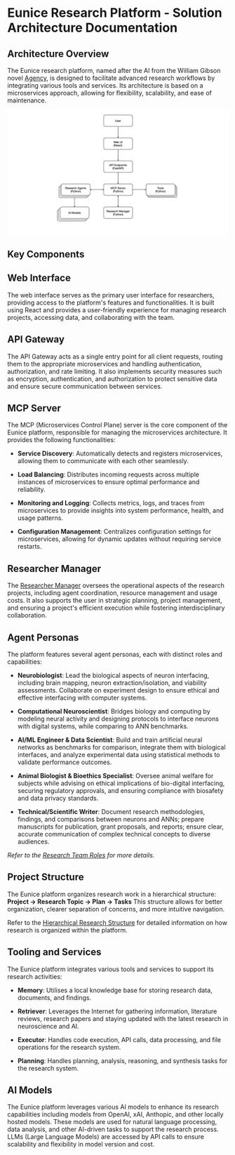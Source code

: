 # Eunice Research Platform - Solution Architecture Documentation

## Architecture Overview

The Eunice research platform, named after the AI from the William Gibson novel [Agency](<https://en.wikipedia.org/wiki/Agency_(novel)>), is designed to facilitate advanced research workflows by integrating various tools and services. Its architecture is based on a microservices approach, allowing for flexibility, scalability, and ease of maintenance.

![Architecture Diagram](Architecture.jpeg)

## Key Components

## Web Interface

The web interface serves as the primary user interface for researchers, providing access to the platform's features and functionalities. It is built using React and provides a user-friendly experience for managing research projects, accessing data, and collaborating with the team.

## API Gateway

The API Gateway acts as a single entry point for all client requests, routing them to the appropriate microservices and handling authentication, authorization, and rate limiting.
It also implements security measures such as encryption, authentication, and authorization to protect sensitive data and ensure secure communication between services.

## MCP Server

The MCP (Microservices Control Plane) server is the core component of the Eunice platform, responsible for managing the microservices architecture. It provides the following functionalities:

- **Service Discovery**: Automatically detects and registers microservices, allowing them to communicate with each other seamlessly.

- **Load Balancing**: Distributes incoming requests across multiple instances of microservices to ensure optimal performance and reliability.

- **Monitoring and Logging**: Collects metrics, logs, and traces from microservices to provide insights into system performance, health, and usage patterns.

- **Configuration Management**: Centralizes configuration settings for microservices, allowing for dynamic updates without requiring service restarts.

## Researcher Manager

The [Researcher Manager](docs/Research_Manager.md) oversees the operational aspects of the research projects, including agent coordination, resource management and usage costs. It also supports the user in strategic planning, project management, and ensuring a project's efficient execution while fostering interdisciplinary collaboration.

## Agent Personas

The platform features several agent personas, each with distinct roles and capabilities:

- **Neurobiologist**: Lead the biological aspects of neuron interfacing, including brain mapping, neuron extraction/isolation, and viability assessments. Collaborate on experiment design to ensure ethical and effective interfacing with computer systems.

- **Computational Neuroscientist**: Bridges biology and computing by modeling neural activity and designing protocols to interface neurons with digital systems, while comparing to ANN benchmarks.

- **AI/ML Engineer & Data Scientist**: Build and train artificial neural networks as benchmarks for comparison, integrate them with biological interfaces, and analyze experimental data using statistical methods to validate performance outcomes.

- **Animal Biologist & Bioethics Specialist**: Oversee animal welfare for subjects while advising on ethical implications of bio-digital interfacing, securing regulatory approvals, and ensuring compliance with biosafety and data privacy standards.

- **Technical/Scientific Writer**: Document research methodologies, findings, and comparisons between neurons and ANNs; prepare manuscripts for publication, grant proposals, and reports; ensure clear, accurate communication of complex technical concepts to diverse audiences.

_Refer to the [Research Team Roles](Research_team.md) for more details._

## Project Structure

The Eunice platform organizes research work in a hierarchical structure:
**Project → Research Topic → Plan → Tasks**
This structure allows for better organization, clearer separation of concerns, and more intuitive navigation.

Refer to the [Hierarchical Research Structure](docs/HIERARCHICAL_RESEARCH_STRUCTURE.md) for detailed information on how research is organized within the platform.

## Tooling and Services

The Eunice platform integrates various tools and services to support its research activities:

- **Memory**: Utilises a local knowledge base for storing research data, documents, and findings.

- **Retriever**: Leverages the Internet for gathering information, literature reviews, research papers and staying updated with the latest research in neuroscience and AI.

- **Executor**: Handles code execution, API calls, data processing, and file operations for the research system.

- **Planning**: Handles planning, analysis, reasoning, and synthesis tasks for the research system.

## AI Models

The Eunice platform leverages various AI models to enhance its research capabilities including models from OpenAI, xAI, Anthopic, and other locally hosted models. These models are used for natural language processing, data analysis, and other AI-driven tasks to support the research process. LLMs (Large Language Models) are accessed by API calls to ensure scalability and flexibility in model version and cost.
